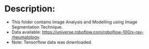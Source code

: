 # Description:
- This folder contains Image Analysis and Modelling using Image Segmentation Technique.
- Data available: https://universe.roboflow.com/roboflow-100/x-ray-rheumatology.
- Note: Tensorflow data was downloaded.

